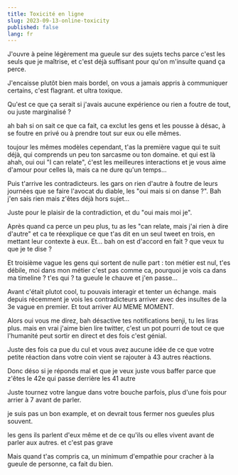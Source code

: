```yaml
---
title: Toxicité en ligne
slug: 2023-09-13-online-toxicity
published: false
lang: fr
---
```


J'ouvre à peine légèrement ma gueule sur des sujets techs parce c'est les seuls que je maîtrise, et c'est déjà suffisant pour qu'on m'insulte quand ça perce.

J'encaisse plutôt bien mais bordel, on vous a jamais appris à communiquer certains, c'est flagrant. et ultra toxique.

Qu'est ce que ça serait si j'avais aucune expérience ou rien a foutre de tout, ou juste marginalisé ?

ah bah si on sait ce que ca fait, ca exclut les gens et les pousse à désac, à se foutre en privé ou à prendre tout sur eux ou elle mêmes.

toujour les mêmes modèles cependant, t'as la première vague qui te suit déjà, qui comprends un peu ton sarcasme ou ton domaine. et qui est là ahah, oui oui "I can relate", ć'est les meilleures interactions et je vous aime d'amour pour celles là, mais ca ne dure qu'un temps...

Puis t'arrive les contradicteurs. les gars on rien d'autre à foutre de leurs journées que se faire l'avocat du diable, les "oui mais si on danse ?". Bah j'en sais rien mais z'êtes déjà hors sujet... 

Juste pour le plaisir de la contradiction, et du "oui mais moi je".

Après quand ca perce un peu plus, tu as les "can relate, mais j'ai rien à dire d'autre" et ca te réexplique ce que t'as dit en un seul tweet en trois, en mettant leur contexte à eux. Et... bah on est d'accord en fait ? que veux tu que je te dise ?

Et troisième vague les gens qui sortent de nulle part : ton métier est nul, t'es débile, moi dans mon métier c'est pas comme ca, pourquoi je vois ca dans ma timeline ? t'es qui ? ta gueule le chauve et j'en passe...

Avant c'était plutot cool, tu pouvais interagir et tenter un échange. mais depuis récemment je vois les contradicteurs arriver avec des insultes de la 3e vague en premier. Et tout arriver AU MEME MOMENT.

Alors oui vous me direz, bah désactive tes notifications benji, tu les liras plus. mais en vrai j'aime bien lire twitter, c'est un pot pourri de tout ce que l'humanité peut sortir en direct et des fois c'est génial.

Juste des fois ca pue du cul et vous avez aucune idée de ce que votre petite réaction dans votre coin vient se rajouter à 43 autres réactions.

Donc déso si je réponds mal et que je veux juste vous baffer parce que z'êtes le 42e  qui passe derrière les 41 autre

Juste tournez votre langue dans votre bouche parfois, plus d'une fois pour arrier à 7 avant de parler.


je suis pas un bon example, et on devrait tous fermer nos gueules plus souvent.

les gens ils parlent d'eux même et de ce qu'ils ou elles vivent avant de parler aux autres. et c'est pas grave

Mais quand t'as compris ca, un minimum d'empathie pour cracher à la gueule de personne, ca fait du bien.

